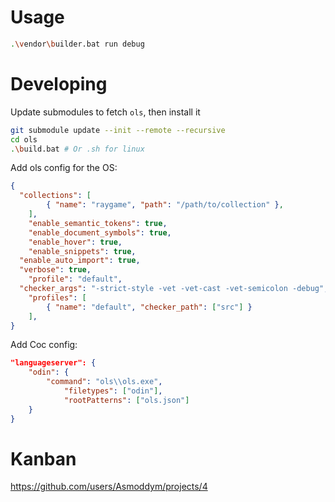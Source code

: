 # Usage

```bash
.\vendor\builder.bat run debug
```

# Developing

Update submodules to fetch `ols`, then install it
```bash
git submodule update --init --remote --recursive
cd ols
.\build.bat # Or .sh for linux
```

Add ols config for the OS:
```json
{
  "collections": [
		{ "name": "raygame", "path": "/path/to/collection" },
	],
	"enable_semantic_tokens": true,
	"enable_document_symbols": true,
	"enable_hover": true,
	"enable_snippets": true,
  "enable_auto_import": true,
  "verbose": true,
	"profile": "default",
  "checker_args": "-strict-style -vet -vet-cast -vet-semicolon -debug",
	"profiles": [
		{ "name": "default", "checker_path": ["src"] }
	],
}
```

Add Coc config:
```json
"languageserver": {
    "odin": {
        "command": "ols\\ols.exe",
            "filetypes": ["odin"],
            "rootPatterns": ["ols.json"]
    }
}
```

# Kanban

https://github.com/users/Asmoddym/projects/4
